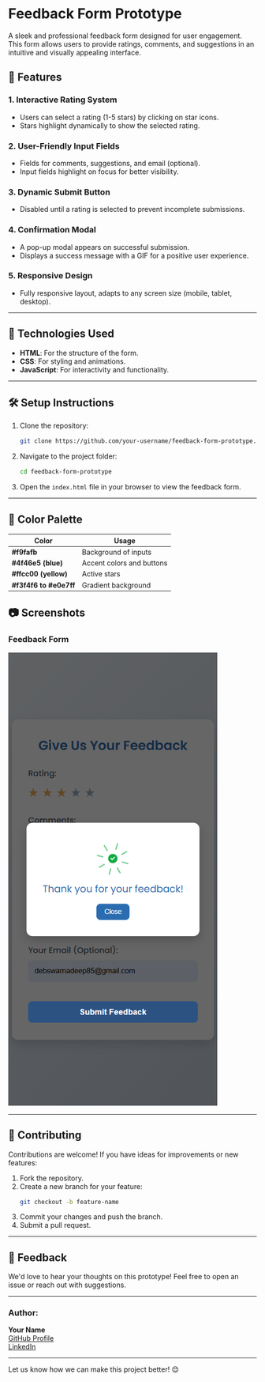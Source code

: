 # Feedback Form Prototype

A sleek and professional feedback form designed for user engagement. This form allows users to provide ratings, comments, and suggestions in an intuitive and visually appealing interface.

## 🌟 Features

### 1. **Interactive Rating System**
- Users can select a rating (1-5 stars) by clicking on star icons.
- Stars highlight dynamically to show the selected rating.

### 2. **User-Friendly Input Fields**
- Fields for comments, suggestions, and email (optional).
- Input fields highlight on focus for better visibility.

### 3. **Dynamic Submit Button**
- Disabled until a rating is selected to prevent incomplete submissions.

### 4. **Confirmation Modal**
- A pop-up modal appears on successful submission.
- Displays a success message with a GIF for a positive user experience.

### 5. **Responsive Design**
- Fully responsive layout, adapts to any screen size (mobile, tablet, desktop).

---

## 🚀 Technologies Used

- **HTML**: For the structure of the form.
- **CSS**: For styling and animations.
- **JavaScript**: For interactivity and functionality.

---

## 🛠️ Setup Instructions

1. Clone the repository:
   ```bash
   git clone https://github.com/your-username/feedback-form-prototype.git
   ```
2. Navigate to the project folder:
   ```bash
   cd feedback-form-prototype
   ```
3. Open the `index.html` file in your browser to view the feedback form.

---

## 🎨 Color Palette

| Color                | Usage                  |
|----------------------|------------------------|
| **#f9fafb**          | Background of inputs   |
| **#4f46e5 (blue)**   | Accent colors and buttons |
| **#ffcc00 (yellow)** | Active stars           |
| **#f3f4f6 to #e0e7ff** | Gradient background  |


## 📷 Screenshots

### Feedback Form
![Form Screenshot](./screenshot.png)

---

## 🤝 Contributing

Contributions are welcome! If you have ideas for improvements or new features:
1. Fork the repository.
2. Create a new branch for your feature:
   ```bash
   git checkout -b feature-name
   ```
3. Commit your changes and push the branch.
4. Submit a pull request.

---


## 💬 Feedback

We'd love to hear your thoughts on this prototype! Feel free to open an issue or reach out with suggestions.

---

### Author:
**Your Name**  
[GitHub Profile](https://github.com/your-username)  
[LinkedIn](https://linkedin.com/in/your-profile)

--- 

Let us know how we can make this project better! 😊